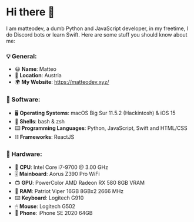 # Hi there 👋

I am matteodev, a dumb Python and JavaScript developer, in my freetime, I do Discord bots or learn Swift. Here are some stuff you should know about me:

### 💡 General:
- 😃 **Name**: Matteo
- 📌 **Location**: Austria
- 🌍 **My Website**: https://matteodev.xyz/

### 💾 Software:
- 🖥 **Operating Systems**: macOS Big Sur 11.5.2 (Hackintosh) & iOS 15
- 📡 **Shells**: bash & zsh
- ⌨️ **Programming Languages**: Python, JavaScript, Swift and HTML/CSS
- ⛓ **Frameworks**: ReactJS

### 💾 Hardware:
- 🧠 **CPU**: Intel Core i7-9700 @ 3.00 GHz
- 🎚 **Mainboard**: Aorus Z390 Pro WiFi
- 📺 **GPU**: PowerColor AMD Radeon RX 580 8GB VRAM
- 💽 **RAM**: Patriot Viper 16GB 8GBx2 2666 MHz
- ⌨️ **Keyboard**: Logitech G910
- 🖱 **Mouse**: Logitech G502
- 📱 **Phone**: iPhone SE 2020 64GB
